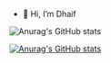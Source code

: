 - 👋 Hi, I’m Dhaif



![Anurag's GitHub stats](https://github-readme-stats.vercel.app/api?username=DevDhaif&count_private=true&show_icons=true&theme=react)






[![Anurag's GitHub stats](https://github-readme-stats.vercel.app/api?username=DevDhaif?count_private=true)](https://github.com/anuraghazra/github-readme-stats)
